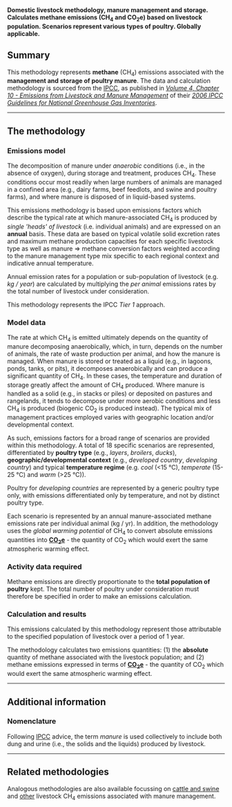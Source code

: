 **Domestic livestock methodology, manure management and storage.
Calculates methane emissions (CH<sub>4</sub> and CO<sub>2</sub>e) based on livestock
population. Scenarios represent various types of poultry. Globally
applicable.**

## Summary

This methodology represents **methane** (CH<sub>4</sub>) emissions associated
with the **management and storage of poultry manure**. The data and
calculation methodology is sourced from the [IPCC](IPCC), as published
in *[Volume 4, Chapter 10 - Emissions from Livestock and Manure
Management](http://www.ipcc-nggip.iges.or.jp/public/2006gl/pdf/4_Volume4/V4_10_Ch10_Livestock.pdf)*
of their *[2006 IPCC Guidelines for National Greenhouse Gas
Inventories](http://www.ipcc-nggip.iges.or.jp/public/2006gl/index.html)*.

-----

## The methodology

### Emissions model

The decomposition of manure under *anaerobic* conditions (i.e., in the
absence of oxygen), during storage and treatment, produces CH<sub>4</sub>.
These conditions occur most readily when large numbers of animals are
managed in a confined area (e.g., dairy farms, beef feedlots, and swine
and poultry farms), and where manure is disposed of in liquid-based
systems.

This emissions methodology is based upon emissions factors which
describe the typical rate at which manure-associated CH<sub>4</sub> is produced
by *single 'heads' of livestock* (i.e. individual animals) and are
expressed on an **annual** basis. These data are based on typical
volatile solid excretion rates and maximum methane production capacities
for each specific livestock type as well as manure =\> methane
conversion factors weighted according to the manure management type mix
specific to each regional context and indicative annual temperature.

Annual emission rates for a population or sub-population of livestock
(e.g. *kg / year*) are calculated by multiplying the *per animal*
emissions rates by the total number of livestock under consideration.

This methodology represents the IPCC *Tier 1* approach.

### Model data

The rate at which CH<sub>4</sub> is emitted ultimately depends on the quantity
of manure decomposing anaerobically, which, in turn, depends on the
number of animals, the rate of waste production per animal, and how the
manure is managed. When manure is stored or treated as a liquid (e.g.,
in lagoons, ponds, tanks, or pits), it decomposes anaerobically and can
produce a significant quantity of CH<sub>4</sub>. In these cases, the
temperature and duration of storage greatly affect the amount of CH<sub>4</sub>
produced. Where manure is handled as a solid (e.g., in stacks or piles)
or deposited on pastures and rangelands, it tends to decompose under
more aerobic conditions and less CH<sub>4</sub> is produced (biogenic CO<sub>2</sub>
is produced instead). The typical mix of management practices employed
varies with geographic location and/or developmental context.

As such, emissions factors for a broad range of scenarios are provided
within this methodology. A total of 18 specific scenarios are
represented, differentiated by **poultry type** (e.g., *layers*,
*broilers*, *ducks*), **geographic/developmental context** (e.g.,
*developed country*, *developing country*) and typical **temperature
regime** (e.g. *cool* (\<15 °C), *temperate* (15-25 °C) and *warm* (\>25
°C)).

Poultry for *developing countries* are represented by a generic poultry
type only, with emissions differentiated only by temperature, and not by
distinct poultry type.

Each scenario is represented by an annual manure-associated methane
emissions rate per individual animal (kg / yr). In addition, the
methodology uses the *global warming potential* of CH<sub>4</sub> to convert
absolute emissions quantities into
**[CO<sub>2</sub>e](Greenhouse_gases_Global_warming_potentials)** - the
quantity of CO<sub>2</sub> which would exert the same atmospheric warming
effect.

### Activity data required

Methane emissions are directly proportionate to the **total population
of poultry** kept. The total number of poultry under consideration must
therefore be specified in order to make an emissions calculation.

### Calculation and results

This emissions calculated by this methodology represent those
attributable to the specified population of livestock over a period of 1
year.

The methodology calculates two emissions quantities: (1) the
**absolute** quantity of methane associated with the livestock
population; and (2) methane emissions expressed in terms of
**[CO<sub>2</sub>e](Greenhouse_gases_Global_warming_potentials)** - the
quantity of CO<sub>2</sub> which would exert the same atmospheric warming
effect.

-----

## Additional information

### Nomenclature

Following [IPCC](IPCC) advice, the term *manure* is used collectively to
include both dung and urine (i.e., the solids and the liquids) produced
by livestock.

-----

## Related methodologies

Analogous methodologies are also available focussing on [cattle and
swine](Cattle_and_swine_manure_methane_emissions) and
[other](Other_manure_methane_emissions) livestock CH<sub>4</sub> emissions
associated with manure management.
